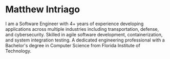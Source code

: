 # Matthew Intriago

I am a Software Engineer with 4+ years of experience developing applications across multiple industries including transportation, defense, and cybersecurity. Skilled in agile software development, containerization, and system integration testing. A dedicated engineering professional with a Bachelor's degree in Computer Science from Florida Institute of Technology.
